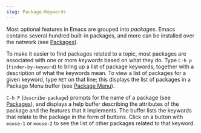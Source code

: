 ```yaml
---
slug: Package-Keywords
---
```


Most optional features in Emacs are grouped into *packages*. Emacs contains several hundred built-in packages, and more can be installed over the network (see [Packages](/docs/emacs/Packages)).

To make it easier to find packages related to a topic, most packages are associated with one or more *keywords* based on what they do. Type `C-h p` (`finder-by-keyword`) to bring up a list of package keywords, together with a description of what the keywords mean. To view a list of packages for a given keyword, type `RET` on that line; this displays the list of packages in a Package Menu buffer (see [Package Menu](/docs/emacs/Package-Menu)).

`C-h P` (`describe-package`) prompts for the name of a package (see [Packages](/docs/emacs/Packages)), and displays a help buffer describing the attributes of the package and the features that it implements. The buffer lists the keywords that relate to the package in the form of buttons. Click on a button with `mouse-1` or `mouse-2` to see the list of other packages related to that keyword.

